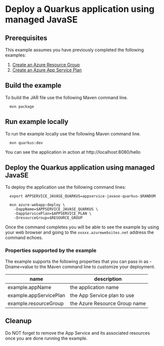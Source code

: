 
# Deploy a Quarkus application using managed JavaSE

## Prerequisites

This example assumes you have previously completed the following examples:

1. [Create an Azure Resource Group](../../group/create/)
1. [Create an Azure App Service Plan](../create-plan/)

<!-- workflow.include(0 4 * * 1) -->
<!-- workflow.include(../create-plan/README.md) -->

## Build the example

To build the JAR file use the following Maven command line.

<!-- workflow.run() 

cd appservice/javase-quarkus

  -->

```shell
  mvn package
```

## Run example locally

To run the example locally use the following Maven command line.

<!-- workflow.skip() -->
```shell
  mvn quarkus:dev
```

You can see the application in action at http://localhost:8080/hello

## Deploy the Quarkus application using managed JavaSE

To deploy the application use the following command lines:

````shell
  export APPSERVICE_JAVASE_QUARKUS=appservice-javase-quarkus-$RANDOM

  mvn azure-webapp:deploy \
    -DappName=$APPSERVICE_JAVASE_QUARKUS \
    -DappServicePlan=$APPSERVICE_PLAN \
    -DresourceGroup=$RESOURCE_GROUP
````

<!-- workflow.run()

cd ../..

  -->

Once the command completes you will be able to see the example by using your web
browser and going to the ```xxxxx.azurewebsites.net``` address the command echoes.

<!-- workflow.directOnly() 

export RESULT=$(az webapp show --resource-group $RESOURCE_GROUP --name $APPSERVICE_JAVASE_QUARKUS --output tsv --query state)
if [[ "$RESULT" != Running ]]; then
  echo 'Web application is NOT running'
  az group delete --name $RESOURCE_GROUP --yes || true
  exit 1
fi

export URL=https://$(az webapp show --resource-group $RESOURCE_GROUP --name $APPSERVICE_JAVASE_QUARKUS --output tsv --query defaultHostName)
export RESULT=$(curl $URL)

az group delete --name $RESOURCE_GROUP --yes || true

if [[ "$RESULT" != *"Hello"* ]]; then
  echo "Response did not contain 'Hello'"
  exit 1
fi

  -->

### Properties supported by the example

The example supports the following properties that you can pass in as -Dname=value
to the Maven command line to customize your deployment.

| name                   | description                      |
|------------------------|----------------------------------|
| example.appName        | the application name             |
| example.appServicePlan | the App Service plan to use      |
| example.resourceGroup  | the Azure Resource Group name    |

## Cleanup

Do NOT forget to remove the App Service and its associated resources once you are
done running the example.
